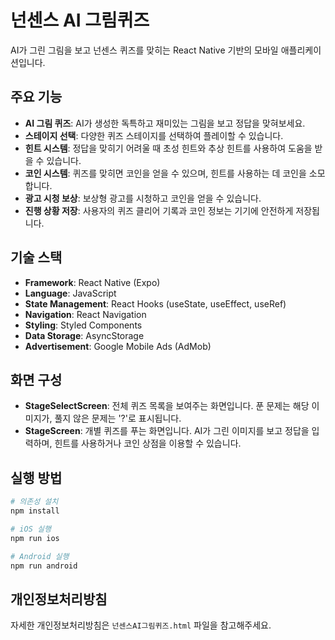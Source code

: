 # 넌센스 AI 그림퀴즈

AI가 그린 그림을 보고 넌센스 퀴즈를 맞히는 React Native 기반의 모바일 애플리케이션입니다.

## 주요 기능

- **AI 그림 퀴즈**: AI가 생성한 독특하고 재미있는 그림을 보고 정답을 맞혀보세요.
- **스테이지 선택**: 다양한 퀴즈 스테이지를 선택하여 플레이할 수 있습니다.
- **힌트 시스템**: 정답을 맞히기 어려울 때 초성 힌트와 추상 힌트를 사용하여 도움을 받을 수 있습니다.
- **코인 시스템**: 퀴즈를 맞히면 코인을 얻을 수 있으며, 힌트를 사용하는 데 코인을 소모합니다.
- **광고 시청 보상**: 보상형 광고를 시청하고 코인을 얻을 수 있습니다.
- **진행 상황 저장**: 사용자의 퀴즈 클리어 기록과 코인 정보는 기기에 안전하게 저장됩니다.

## 기술 스택

- **Framework**: React Native (Expo)
- **Language**: JavaScript
- **State Management**: React Hooks (useState, useEffect, useRef)
- **Navigation**: React Navigation
- **Styling**: Styled Components
- **Data Storage**: AsyncStorage
- **Advertisement**: Google Mobile Ads (AdMob)

## 화면 구성

- **StageSelectScreen**: 전체 퀴즈 목록을 보여주는 화면입니다. 푼 문제는 해당 이미지가, 풀지 않은 문제는 '?'로 표시됩니다.
- **StageScreen**: 개별 퀴즈를 푸는 화면입니다. AI가 그린 이미지를 보고 정답을 입력하며, 힌트를 사용하거나 코인 상점을 이용할 수 있습니다.

## 실행 방법

```bash
# 의존성 설치
npm install

# iOS 실행
npm run ios

# Android 실행
npm run android
```

## 개인정보처리방침

자세한 개인정보처리방침은 `넌센스AI그림퀴즈.html` 파일을 참고해주세요.
